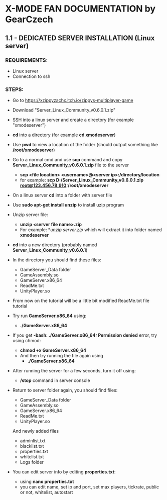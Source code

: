 # X-MODE FAN DOCUMENTATION by GearCzech

## 1.1 - DEDICATED SERVER INSTALLATION (Linux server)
### REQUIREMENTS:
- Linux server
- Connection to ssh

### STEPS:
- Go to https://xzippyzachx.itch.io/zippys-multiplayer-game
- Download "Server_Linux_Community_v0.6.0.1.zip"
- SSH into a linux server and create a directory (for example "xmodeserver")
- **cd** into a directory (for example **cd xmodeserver**)
- Use **pwd** to view a location of the folder (should output something like **/root/xmodeserver**)
- Go to a normal cmd and use **scp** command and copy **Server_Linux_Community_v0.6.0.1.zip** file to the server
	- **scp \<file location> \<username>@\<server ip>:/directory/location**
	- for example: **scp D:/Server_Linux_Community_v0.6.0.1.zip root@123.456.78.910:/root/xmodeserver**
- On a linux server **cd** into a folder with server file
- Use **sudo apt-get install unzip** to install uzip program
- Unzip server file:
	- **unzip \<server file name>.zip**
	- For example: **unzip server.zip* which will extract it into folder named **xmodeserver**
- **cd** into a new directory (probably named **Server_Linux_Community_v0.6.0.1**)
- In the directory you should find these files:
	- GameServer_Data folder
	- GameAssembly.so
	- GameServer.x86_64
	- ReadMe.txt
	- UnityPlayer.so
- From now on the tutorial will be a little bit modified ReadMe.txt file tutorial
- Try run **GameServer.x86_64** using:
	- **./GameServer.x86_64**
- If you get **-bash: ./GameServer.x86_64: Permission denied** error, try using chmod:
	- **chmod +x GameServer.x86_64**
	- And then try running the file again using
		- **./GameServer.x86_64**
- After running the server for a few seconds, turn it off using:
	- **/stop** command in server console
- Return to server folder again, you should find files:
	- GameServer_Data folder
	- GameAssembly.so
	- GameServer.x86_64
	- ReadMe.txt
	- UnityPlayer.so
	
	And newly added files
	- adminlist.txt
	- blacklist.txt
	- properties.txt
	- whitelist.txt
	- Logs folder
- You can edit server info by editing **properties.txt**:
	- using **nano properties.txt**
	- you can edit name, set ip and port, set max players, tickrate, public or not, whitelist, autostart
